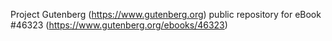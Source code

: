 Project Gutenberg (https://www.gutenberg.org) public repository for eBook #46323 (https://www.gutenberg.org/ebooks/46323)
